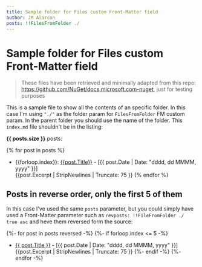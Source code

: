 ```yaml
---
title: Sample folder for Files custom Front-Matter field
author: JM Alarcon
posts: !!FilesFromFolder ./
---
```


# Sample folder for Files custom Front-Matter field

>These files have been retrieved and minimally adapted from this repo: https://github.com/NuGet/docs.microsoft.com-nuget, just for testing purposes

This is a sample file to show all the contents of an specific folder. In this case I'm using `"./"` as the folder param for `FilesFromFolder` FM custom param. In the parent folder you should use the name of the folder. This `index.md` file shouldn't be in the listing:

**{{ posts.size }}** posts:

{% for post in posts %}
- {{forloop.index}}: [{{post.Title}}]({{post.URL}}) - [{{ post.Date | Date: "dddd, dd MMMM, yyyy" }}]<br>{{post.Excerpt | StripNewlines | Truncate: 75 }}
{% endfor %}

## Posts in reverse order, only the first 5 of them

In this case I've used the same `posts` parameter, but you could simply have used a Front-Matter parameter such as `revposts: !!FileFromFolder ./ true asc` and heve them reversed form the source:

{%- for post in posts reversed -%}
{%- if forloop.index <= 5 -%}
- [{{ post.Title }}]({{post.URL}}) - [{{ post.Date | Date: "dddd, dd MMMM, yyyy" }}]<br>{{post.Excerpt | StripNewlines | Truncate: 75 }}
{%- endif -%}
{%- endfor -%}